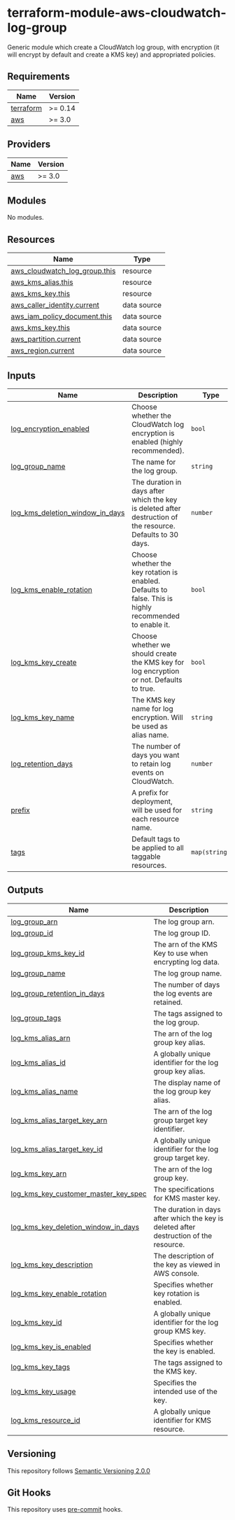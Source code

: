 # terraform-module-aws-cloudwatch-log-group

Generic module which create a CloudWatch log group, with encryption (it will encrypt by default and create a KMS key) and appropriated policies.

<!-- BEGINNING OF PRE-COMMIT-TERRAFORM DOCS HOOK -->
## Requirements

| Name | Version |
|------|---------|
| <a name="requirement_terraform"></a> [terraform](#requirement\_terraform) | >= 0.14 |
| <a name="requirement_aws"></a> [aws](#requirement\_aws) | >= 3.0 |

## Providers

| Name | Version |
|------|---------|
| <a name="provider_aws"></a> [aws](#provider\_aws) | >= 3.0 |

## Modules

No modules.

## Resources

| Name | Type |
|------|------|
| [aws_cloudwatch_log_group.this](https://registry.terraform.io/providers/hashicorp/aws/latest/docs/resources/cloudwatch_log_group) | resource |
| [aws_kms_alias.this](https://registry.terraform.io/providers/hashicorp/aws/latest/docs/resources/kms_alias) | resource |
| [aws_kms_key.this](https://registry.terraform.io/providers/hashicorp/aws/latest/docs/resources/kms_key) | resource |
| [aws_caller_identity.current](https://registry.terraform.io/providers/hashicorp/aws/latest/docs/data-sources/caller_identity) | data source |
| [aws_iam_policy_document.this](https://registry.terraform.io/providers/hashicorp/aws/latest/docs/data-sources/iam_policy_document) | data source |
| [aws_kms_key.this](https://registry.terraform.io/providers/hashicorp/aws/latest/docs/data-sources/kms_key) | data source |
| [aws_partition.current](https://registry.terraform.io/providers/hashicorp/aws/latest/docs/data-sources/partition) | data source |
| [aws_region.current](https://registry.terraform.io/providers/hashicorp/aws/latest/docs/data-sources/region) | data source |

## Inputs

| Name | Description | Type | Default | Required |
|------|-------------|------|---------|:--------:|
| <a name="input_log_encryption_enabled"></a> [log\_encryption\_enabled](#input\_log\_encryption\_enabled) | Choose whether the CloudWatch log encryption is enabled (highly recommended). | `bool` | `true` | no |
| <a name="input_log_group_name"></a> [log\_group\_name](#input\_log\_group\_name) | The name for the log group. | `string` | n/a | yes |
| <a name="input_log_kms_deletion_window_in_days"></a> [log\_kms\_deletion\_window\_in\_days](#input\_log\_kms\_deletion\_window\_in\_days) | The duration in days after which the key is deleted after destruction of the resource. Defaults to 30 days. | `number` | `30` | no |
| <a name="input_log_kms_enable_rotation"></a> [log\_kms\_enable\_rotation](#input\_log\_kms\_enable\_rotation) | Choose whether the key rotation is enabled. Defaults to false. This is highly recommended to enable it. | `bool` | `true` | no |
| <a name="input_log_kms_key_create"></a> [log\_kms\_key\_create](#input\_log\_kms\_key\_create) | Choose whether we should create the KMS key for log encryption or not. Defaults to true. | `bool` | `true` | no |
| <a name="input_log_kms_key_name"></a> [log\_kms\_key\_name](#input\_log\_kms\_key\_name) | The KMS key name for log encryption. Will be used as alias name. | `string` | `null` | no |
| <a name="input_log_retention_days"></a> [log\_retention\_days](#input\_log\_retention\_days) | The number of days you want to retain log events on CloudWatch. | `number` | `7` | no |
| <a name="input_prefix"></a> [prefix](#input\_prefix) | A prefix for deployment, will be used for each resource name. | `string` | n/a | yes |
| <a name="input_tags"></a> [tags](#input\_tags) | Default tags to be applied to all taggable resources. | `map(string)` | `{}` | no |

## Outputs

| Name | Description |
|------|-------------|
| <a name="output_log_group_arn"></a> [log\_group\_arn](#output\_log\_group\_arn) | The log group arn. |
| <a name="output_log_group_id"></a> [log\_group\_id](#output\_log\_group\_id) | The log group ID. |
| <a name="output_log_group_kms_key_id"></a> [log\_group\_kms\_key\_id](#output\_log\_group\_kms\_key\_id) | The arn of the KMS Key to use when encrypting log data. |
| <a name="output_log_group_name"></a> [log\_group\_name](#output\_log\_group\_name) | The log group name. |
| <a name="output_log_group_retention_in_days"></a> [log\_group\_retention\_in\_days](#output\_log\_group\_retention\_in\_days) | The number of days the log events are retained. |
| <a name="output_log_group_tags"></a> [log\_group\_tags](#output\_log\_group\_tags) | The tags assigned to the log group. |
| <a name="output_log_kms_alias_arn"></a> [log\_kms\_alias\_arn](#output\_log\_kms\_alias\_arn) | The arn of the log group key alias. |
| <a name="output_log_kms_alias_id"></a> [log\_kms\_alias\_id](#output\_log\_kms\_alias\_id) | A globally unique identifier for the log group key alias. |
| <a name="output_log_kms_alias_name"></a> [log\_kms\_alias\_name](#output\_log\_kms\_alias\_name) | The display name of the log group key alias. |
| <a name="output_log_kms_alias_target_key_arn"></a> [log\_kms\_alias\_target\_key\_arn](#output\_log\_kms\_alias\_target\_key\_arn) | The arn of the log group target key identifier. |
| <a name="output_log_kms_alias_target_key_id"></a> [log\_kms\_alias\_target\_key\_id](#output\_log\_kms\_alias\_target\_key\_id) | A globally unique identifier for the log group target key. |
| <a name="output_log_kms_key_arn"></a> [log\_kms\_key\_arn](#output\_log\_kms\_key\_arn) | The arn of the log group key. |
| <a name="output_log_kms_key_customer_master_key_spec"></a> [log\_kms\_key\_customer\_master\_key\_spec](#output\_log\_kms\_key\_customer\_master\_key\_spec) | The specifications for KMS master key. |
| <a name="output_log_kms_key_deletion_window_in_days"></a> [log\_kms\_key\_deletion\_window\_in\_days](#output\_log\_kms\_key\_deletion\_window\_in\_days) | The duration in days after which the key is deleted after destruction of the resource. |
| <a name="output_log_kms_key_description"></a> [log\_kms\_key\_description](#output\_log\_kms\_key\_description) | The description of the key as viewed in AWS console. |
| <a name="output_log_kms_key_enable_rotation"></a> [log\_kms\_key\_enable\_rotation](#output\_log\_kms\_key\_enable\_rotation) | Specifies whether key rotation is enabled. |
| <a name="output_log_kms_key_id"></a> [log\_kms\_key\_id](#output\_log\_kms\_key\_id) | A globally unique identifier for the log group KMS key. |
| <a name="output_log_kms_key_is_enabled"></a> [log\_kms\_key\_is\_enabled](#output\_log\_kms\_key\_is\_enabled) | Specifies whether the key is enabled. |
| <a name="output_log_kms_key_tags"></a> [log\_kms\_key\_tags](#output\_log\_kms\_key\_tags) | The tags assigned to the KMS key. |
| <a name="output_log_kms_key_usage"></a> [log\_kms\_key\_usage](#output\_log\_kms\_key\_usage) | Specifies the intended use of the key. |
| <a name="output_log_kms_resource_id"></a> [log\_kms\_resource\_id](#output\_log\_kms\_resource\_id) | A globally unique identifier for KMS resource. |
<!-- END OF PRE-COMMIT-TERRAFORM DOCS HOOK -->

## Versioning
This repository follows [Semantic Versioning 2.0.0](https://semver.org/)

## Git Hooks
This repository uses [pre-commit](https://pre-commit.com/) hooks.
